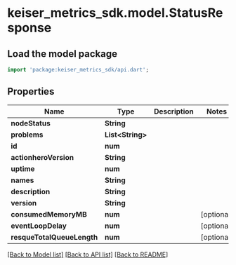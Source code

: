 # keiser_metrics_sdk.model.StatusResponse

## Load the model package
```dart
import 'package:keiser_metrics_sdk/api.dart';
```

## Properties
Name | Type | Description | Notes
------------ | ------------- | ------------- | -------------
**nodeStatus** | **String** |  | 
**problems** | **List&lt;String&gt;** |  | 
**id** | **num** |  | 
**actionheroVersion** | **String** |  | 
**uptime** | **num** |  | 
**names** | **String** |  | 
**description** | **String** |  | 
**version** | **String** |  | 
**consumedMemoryMB** | **num** |  | [optional] 
**eventLoopDelay** | **num** |  | [optional] 
**resqueTotalQueueLength** | **num** |  | [optional] 

[[Back to Model list]](../README.md#documentation-for-models) [[Back to API list]](../README.md#documentation-for-api-endpoints) [[Back to README]](../README.md)


